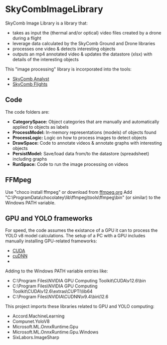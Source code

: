 # SkyCombImageLibrary

SkyComb Image Library is a library that:
- takes as input the (thermal and/or optical) video files created by a drone during a flight
- leverage data calculated by the SkyComb Ground and Drone libraries
- processes one video & detects interesting objects 
- outputs an mp4 annotated video & updates the datastore (xlsx) with details of the interesting objects  

This "image processing" library is incorporated into the tools:
- [SkyComb Analyst](https://github.com/PhilipQuirke/SkyCombAnalyst/) 
- [SkyComb Flights](https://github.com/PhilipQuirke/SkyCombFlights/) 


## Code
The code folders are:
- **CategorySpace:** Object categories that are manually and automatically applied to objects as labels  
- **ProcessModel:** In-memory representations (models) of objects found
- **ProcessLogic:** Logic on how to process images to detect objects
- **DrawSpace:** Code to annotate videos & annotate graphs with interesting objects
- **PersistModel:** Save/load data from/to the datastore (spreadsheet) including graphs
- **RunSpace:** Code to run the image processing on videos


## FFMpeg
Use "choco install ffmpeg" or download from [ffmpeg.org](https://ffmpeg.org/download.html) 
Add "C:\ProgramData\chocolatey\lib\ffmpeg\tools\ffmpeg\bin" (or similar) to the Windows PATH variable.

## GPU and YOLO frameworks
For speed, the code assumes the existance of a GPU it can to process the YOLO v8 model calculations.
The setup of a PC with a GPU includes manually installing GPU-related frameworks:
- [CUDA](https://developer.nvidia.com/cuda-downloads)
- [cuDNN](https://developer.nvidia.com/cudnn)
- 
Adding to the Windows PATH variable entries like:
- C:\Program Files\NVIDIA GPU Computing Toolkit\CUDA\v12.6\bin
- C:\Program Files\NVIDIA GPU Computing Toolkit\CUDA\v12.6\extras\CUPTI\lib64
- C:\Program Files\NVIDIA\CUDNN\v9.4\bin\12.6

This project imports these libraries related to GPU and YOLO computing:
- Accord.MachineLearning
- Compunet.YoloV8
- Microsoft.ML.OnnxRuntime.Gpu
- Microsoft.ML.OnnxRuntime.Gpu.Windows
- SixLabors.ImageSharp
